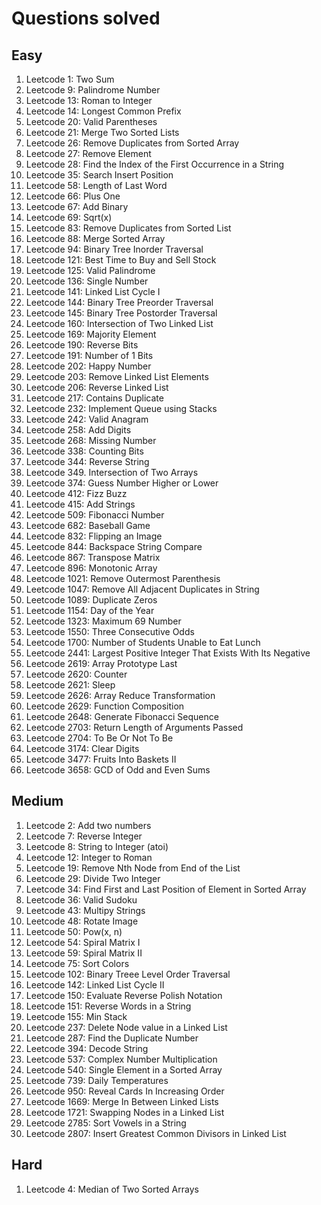 # Questions solved

## Easy
1. Leetcode 1: Two Sum
2. Leetcode 9: Palindrome Number
3. Leetcode 13: Roman to Integer
4. Leetcode 14: Longest Common Prefix
5. Leetcode 20: Valid Parentheses
6. Leetcode 21: Merge Two Sorted Lists
7. Leetcode 26: Remove Duplicates from Sorted Array
8. Leetcode 27: Remove Element
9. Leetcode 28: Find the Index of the First Occurrence in a String
10. Leetcode 35: Search Insert Position
11. Leetcode 58: Length of Last Word
12. Leetcode 66: Plus One
13. Leetcode 67: Add Binary
14. Leetcode 69: Sqrt(x)
15. Leetcode 83: Remove Duplicates from Sorted List
16. Leetcode 88: Merge Sorted Array
17. Leetcode 94: Binary Tree Inorder Traversal
18. Leetcode 121: Best Time to Buy and Sell Stock
19. Leetcode 125: Valid Palindrome
20. Leetcode 136: Single Number
21. Leetcode 141: Linked List Cycle I
22. Leetcode 144: Binary Tree Preorder Traversal
23. Leetcode 145: Binary Tree Postorder Traversal
24. Leetcode 160: Intersection of Two Linked List
25. Leetcode 169: Majority Element
26. Leetcode 190: Reverse Bits
27. Leetcode 191: Number of 1 Bits
28. Leetcode 202: Happy Number
29. Leetcode 203: Remove Linked List Elements
30. Leetcode 206: Reverse Linked List
31. Leetcode 217: Contains Duplicate
32. Leetcode 232: Implement Queue using Stacks
33. Leetcode 242: Valid Anagram
34. Leetcode 258: Add Digits
35. Leetcode 268: Missing Number
36. Leetcode 338: Counting Bits
37. Leetcode 344: Reverse String
38. Leetcode 349. Intersection of Two Arrays
39. Leetcode 374: Guess Number Higher or Lower
40. Leetcode 412: Fizz Buzz
41. Leetcode 415: Add Strings
42. Leetcode 509: Fibonacci Number
43. Leetcode 682: Baseball Game
44. Leetcode 832: Flipping an Image
45. Leetcode 844: Backspace String Compare
46. Leetcode 867: Transpose Matrix
47. Leetcode 896: Monotonic Array
48. Leetcode 1021: Remove Outermost Parenthesis
49. Leetcode 1047: Remove All Adjacent Duplicates in String
50. Leetcode 1089: Duplicate Zeros
51. Leetcode 1154: Day of the Year
52. Leetcode 1323: Maximum 69 Number
53. Leetcode 1550: Three Consecutive Odds
54. Leetcode 1700: Number of Students Unable to Eat Lunch
55. Leetcode 2441: Largest Positive Integer That Exists With Its Negative
56. Leetcode 2619: Array Prototype Last
57. Leetcode 2620: Counter
58. Leetcode 2621: Sleep
59. Leetcode 2626: Array Reduce Transformation
60. Leetcode 2629: Function Composition
61. Leetcode 2648: Generate Fibonacci Sequence
62. Leetcode 2703: Return Length of Arguments Passed
63. Leetcode 2704: To Be Or Not To Be
64. Leetcode 3174: Clear Digits
65. Leetcode 3477: Fruits Into Baskets II
66. Leetcode 3658: GCD of Odd and Even Sums

## Medium
1. Leetcode 2: Add two numbers
2. Leetcode 7: Reverse Integer
3. Leetcode 8: String to Integer (atoi)
4. Leetcode 12: Integer to Roman
5. Leetcode 19: Remove Nth Node from End of the List
6. Leetcode 29: Divide Two Integer
7. Leetcode 34: Find First and Last Position of Element in Sorted Array
8. Leetcode 36: Valid Sudoku
9. Leetcode 43: Multipy Strings
10. Leetcode 48: Rotate Image
11. Leetcode 50: Pow(x, n)
12. Leetcode 54: Spiral Matrix I
13. Leetcode 59: Spiral Matrix II
14. Leetcode 75: Sort Colors
15. Leetcode 102: Binary Treee Level Order Traversal
16. Leetcode 142: Linked List Cycle II
17. Leetcode 150: Evaluate Reverse Polish Notation
18. Leetcode 151: Reverse Words in a String
19. Leetcode 155: Min Stack
20. Leetcode 237: Delete Node value in a Linked List
21. Leetcode 287: Find the Duplicate Number
22. Leetcode 394: Decode String
23. Leetcode 537: Complex Number Multiplication
24. Leetcode 540: Single Element in a Sorted Array
25. Leetcode 739: Daily Temperatures
26. Leetcode 950: Reveal Cards In Increasing Order
27. Leetcode 1669: Merge In Between Linked Lists
28. Leetcode 1721: Swapping Nodes in a Linked List
29. Leetcode 2785: Sort Vowels in a String
30. Leetcode 2807: Insert Greatest Common Divisors in Linked List

## Hard
1. Leetcode 4: Median of Two Sorted Arrays
